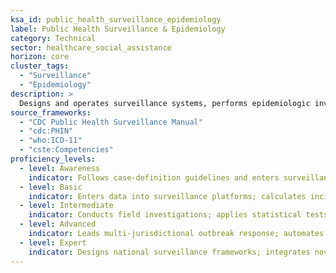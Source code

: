 ```yaml
---
ksa_id: public_health_surveillance_epidemiology
label: Public Health Surveillance & Epidemiology
category: Technical
sector: healthcare_social_assistance
horizon: core
cluster_tags:
  - "Surveillance"
  - "Epidemiology"
description: >
  Designs and operates surveillance systems, performs epidemiologic investigations, and interprets data to guide public-health interventions and policy; analyses trends and communicates findings to stakeholders.
source_frameworks:
  - "CDC Public Health Surveillance Manual"
  - "cdc:PHIN"
  - "who:ICD-11"
  - "cste:Competencies"
proficiency_levels:
  - level: Awareness
    indicator: Follows case-definition guidelines and enters surveillance data accurately.
  - level: Basic
    indicator: Enters data into surveillance platforms; calculates incidence/prevalence; creates epi-curves; drafts investigation summaries.
  - level: Intermediate
    indicator: Conducts field investigations; applies statistical tests; ; calculates R₀ and attack rates; communicates findings to stakeholders.
  - level: Advanced
    indicator: Leads multi-jurisdictional outbreak response; automates ELR, eCR, and ESSENCE feeds; performs modelling evaluates surveillance systems; publishes reports.
  - level: Expert
    indicator: Designs national surveillance frameworks; integrates novel data streams (e.g., wastewater, syndromic); mentors epidemiologists; advises WHO/CDC.
---
```


